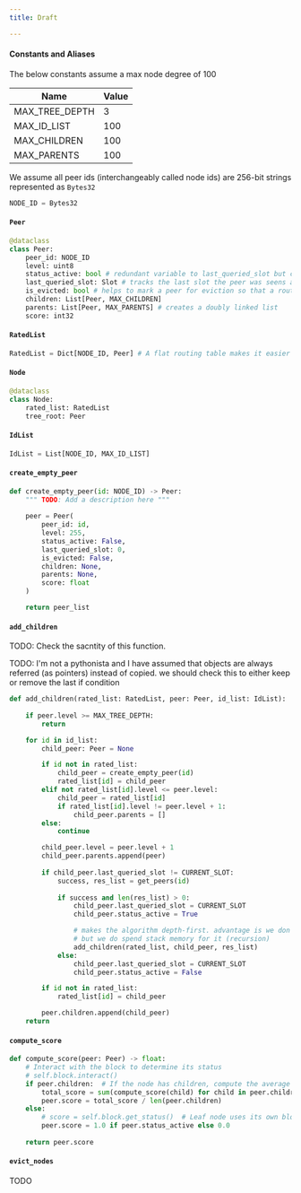 ```yaml
---
title: Draft

---
```


#### Constants and Aliases

The below constants assume a max node degree of 100

|     Name         | Value     |
|------------------|-----------|
| MAX_TREE_DEPTH   | 3         | 
| MAX_ID_LIST      | 100       | 
| MAX_CHILDREN     | 100       |
| MAX_PARENTS      | 100       |

We assume all peer ids (interchangeably called node ids) are 256-bit strings represented as `Bytes32`

```python
NODE_ID = Bytes32
```

#### `Peer`

```python
@dataclass
class Peer:
    peer_id: NODE_ID
    level: uint8
    status_active: bool # redundant variable to last_queried_slot but can be useful.
    last_queried_slot: Slot # tracks the last slot the peer was seens as active
    is_evicted: bool # helps to mark a peer for eviction so that a routine task can remove it
    children: List[Peer, MAX_CHILDREN]
    parents: List[Peer, MAX_PARENTS] # creates a doubly linked list
    score: int32
```

#### `RatedList`

```python
RatedList = Dict[NODE_ID, Peer] # A flat routing table makes it easier to manage queries
```

#### `Node`

```python
@dataclass
class Node:
    rated_list: RatedList
    tree_root: Peer
```

#### `IdList`

```python
IdList = List[NODE_ID, MAX_ID_LIST]
```

#### `create_empty_peer`

```python
def create_empty_peer(id: NODE_ID) -> Peer:
    """ TODO: Add a description here """
    
    peer = Peer(
        peer_id: id,
        level: 255,
        status_active: False, 
        last_queried_slot: 0, 
        is_evicted: False, 
        children: None, 
        parents: None, 
        score: float
    )

    return peer_list
```

#### `add_children`

TODO: Check the sacntity of this function.

TODO: I'm not a pythonista and I have assumed that objects are always referred (as pointers) instead of copied. we should check this to either keep or remove the last if condition

```python
def add_children(rated_list: RatedList, peer: Peer, id_list: IdList):
    
    if peer.level >= MAX_TREE_DEPTH:
        return

    for id in id_list:
        child_peer: Peer = None

        if id not in rated_list: 
            child_peer = create_empty_peer(id)
            rated_list[id] = child_peer
        elif not rated_list[id].level <= peer.level:
            child_peer = rated_list[id]
            if rated_list[id].level != peer.level + 1:
                child_peer.parents = []
        else:
            continue

        child_peer.level = peer.level + 1
        child_peer.parents.append(peer)
        
        if child_peer.last_queried_slot != CURRENT_SLOT:
            success, res_list = get_peers(id)
            
            if success and len(res_list) > 0:
                child_peer.last_queried_slot = CURRENT_SLOT
                child_peer.status_active = True

                # makes the algorithm depth-first. advantage is we don't require hold information in memory
                # but we do spend stack memory for it (recursion)
                add_children(rated_list, child_peer, res_list)
            else:
                child_peer.last_queried_slot = CURRENT_SLOT
                child_peer.status_active = False

        if id not in rated_list:
            rated_list[id] = child_peer

        peer.children.append(child_peer)
    return
```

#### `compute_score`

```python
def compute_score(peer: Peer) -> float:
    # Interact with the block to determine its status
    # self.block.interact()
    if peer.children:  # If the node has children, compute the average score
        total_score = sum(compute_score(child) for child in peer.children)
        peer.score = total_score / len(peer.children)
    else:
        # score = self.block.get_status()  # Leaf node uses its own block's status
        peer.score = 1.0 if peer.status_active else 0.0
    
    return peer.score
```

#### `evict_nodes`
TODO
